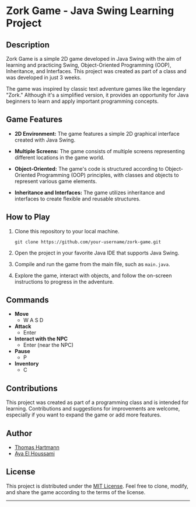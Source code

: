 # Zork Game - Java Swing Learning Project

## Description

Zork Game is a simple 2D game developed in Java Swing with the aim of learning and practicing Swing, Object-Oriented Programming (OOP), Inheritance, and Interfaces. This project was created as part of a class and was developed in just 3 weeks.

The game was inspired by classic text adventure games like the legendary "Zork." Although it's a simplified version, it provides an opportunity for Java beginners to learn and apply important programming concepts.

## Game Features

- **2D Environment:** The game features a simple 2D graphical interface created with Java Swing.

- **Multiple Screens:** The game consists of multiple screens representing different locations in the game world.

- **Object-Oriented:** The game's code is structured according to Object-Oriented Programming (OOP) principles, with classes and objects to represent various game elements.

- **Inheritance and Interfaces:** The game utilizes inheritance and interfaces to create flexible and reusable structures.

## How to Play

1. Clone this repository to your local machine.
   
   ```
   git clone https://github.com/your-username/zork-game.git
   ```

2. Open the project in your favorite Java IDE that supports Java Swing.

3. Compile and run the game from the main file, such as `main.java`.

4. Explore the game, interact with objects, and follow the on-screen instructions to progress in the adventure.

## Commands
- **Move**
  - W A S D 
- **Attack**
  - Enter
- **Interact with the NPC**
  - Enter (near the NPC)
- **Pause**
  - P
- **Inventory**
  - C

## Contributions

This project was created as part of a programming class and is intended for learning. Contributions and suggestions for improvements are welcome, especially if you want to expand the game or add more features.

## Author

- [Thomas Hartmann](https://github.com/thomashartmanndev)
- [Aya El Houssami](https://github.com/Aya1230)

## License

This project is distributed under the [MIT License](LICENSE.md). Feel free to clone, modify, and share the game according to the terms of the license.

---
